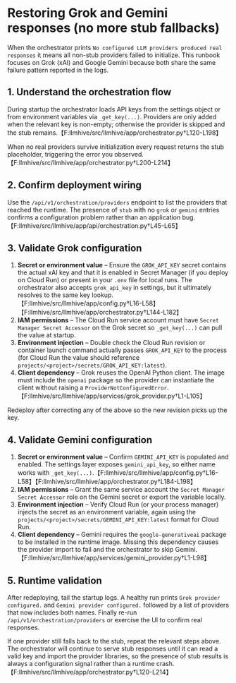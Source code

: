 # Restoring Grok and Gemini responses (no more stub fallbacks)

When the orchestrator prints `No configured LLM providers produced real responses` it means
all non-stub providers failed to initialize. This runbook focuses on Grok (xAI) and Google
Gemini because both share the same failure pattern reported in the logs.

## 1. Understand the orchestration flow

During startup the orchestrator loads API keys from the settings object or from environment
variables via `_get_key(...)`. Providers are only added when the relevant key is non-empty;
otherwise the provider is skipped and the stub remains.【F:llmhive/src/llmhive/app/orchestrator.py†L120-L198】

When no real providers survive initialization every request returns the stub placeholder,
triggering the error you observed.【F:llmhive/src/llmhive/app/orchestrator.py†L200-L214】

## 2. Confirm deployment wiring

Use the `/api/v1/orchestration/providers` endpoint to list the providers that reached the
runtime. The presence of `stub` with no `grok` or `gemini` entries confirms a configuration
problem rather than an application bug.【F:llmhive/src/llmhive/app/api/orchestration.py†L45-L65】

## 3. Validate Grok configuration

1. **Secret or environment value** – Ensure the `GROK_API_KEY` secret contains the actual xAI
   key and that it is enabled in Secret Manager (if you deploy on Cloud Run) or present in your
   `.env` file for local runs. The orchestrator also accepts `grok_api_key` in settings, but it
   ultimately resolves to the same key lookup.【F:llmhive/src/llmhive/app/config.py†L16-L58】【F:llmhive/src/llmhive/app/orchestrator.py†L144-L182】
2. **IAM permissions** – The Cloud Run service account must have `Secret Manager Secret
   Accessor` on the Grok secret so `_get_key(...)` can pull the value at startup.
3. **Environment injection** – Double check the Cloud Run revision or container launch command
   actually passes `GROK_API_KEY` to the process (for Cloud Run the value should reference
   `projects/<project>/secrets/GROK_API_KEY:latest`).
4. **Client dependency** – Grok reuses the OpenAI Python client. The image must include the
   `openai` package so the provider can instantiate the client without raising a
   `ProviderNotConfiguredError`.【F:llmhive/src/llmhive/app/services/grok_provider.py†L1-L105】

Redeploy after correcting any of the above so the new revision picks up the key.

## 4. Validate Gemini configuration

1. **Secret or environment value** – Confirm `GEMINI_API_KEY` is populated and enabled. The
   settings layer exposes `gemini_api_key`, so either name works with `_get_key(...)`.【F:llmhive/src/llmhive/app/config.py†L16-L58】【F:llmhive/src/llmhive/app/orchestrator.py†L184-L198】
2. **IAM permissions** – Grant the same service account the `Secret Manager Secret Accessor`
   role on the Gemini secret or export the variable locally.
3. **Environment injection** – Verify Cloud Run (or your process manager) injects the secret as
   an environment variable, again using the `projects/<project>/secrets/GEMINI_API_KEY:latest`
   format for Cloud Run.
4. **Client dependency** – Gemini requires the `google-generativeai` package to be installed in
   the runtime image. Missing this dependency causes the provider import to fail and the
   orchestrator to skip Gemini.【F:llmhive/src/llmhive/app/services/gemini_provider.py†L1-L98】

## 5. Runtime validation

After redeploying, tail the startup logs. A healthy run prints `Grok provider configured.` and
`Gemini provider configured.` followed by a list of providers that now includes both names.
Finally re-run `/api/v1/orchestration/providers` or exercise the UI to confirm real responses.

If one provider still falls back to the stub, repeat the relevant steps above. The orchestrator
will continue to serve stub responses until it can read a valid key and import the provider
libraries, so the presence of stub results is always a configuration signal rather than a
runtime crash.【F:llmhive/src/llmhive/app/orchestrator.py†L120-L214】
